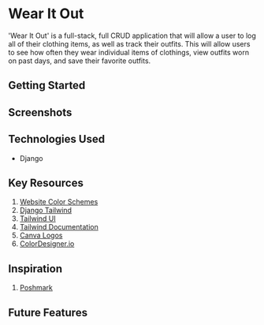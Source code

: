 # Wear It Out
'Wear It Out' is a full-stack, full CRUD application that will allow a user to log all of their clothing items, as well as track their outfits. This will allow users to see how often they wear individual items of clothings, view outfits worn on past days, and save their favorite outfits. 
## Getting Started
## Screenshots
## Technologies Used
- Django
## Key Resources
1. [Website Color Schemes](https://visme.co/blog/website-color-schemes/)
2. [Django Tailwind](https://django-tailwind.readthedocs.io/en/latest/installation.html)
3. [Tailwind UI](https://tailwindui.com/)
4. [Tailwind Documentation](https://tailwindcss.com/docs/installation)
5. [Canva Logos](https://www.canva.com/logos/)
6. [ColorDesigner.io](https://colordesigner.io/gradient-generator)
## Inspiration
1. [Poshmark](https://poshmark.com/)
## Future Features
